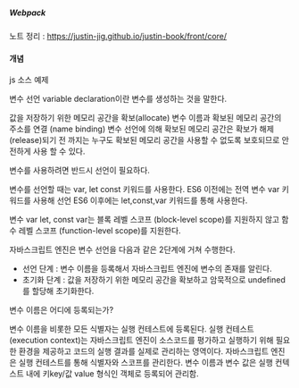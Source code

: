 

<h5 align="left">Webpack</h5>
<p align="left">
   <span>노트 정리 : <a href="https://justin-jig.github.io/justin-book/front/core/">https://justin-jig.github.io/justin-book/front/core/</a></span><br/>
</p>

#### 개념
js 소스 예제

변수 선언 variable declaration이란 변수를 생성하는 것을 말한다.

값을 저장하기 위한 메모리 공간을 확보(allocate)
변수 이름과 확보된 메모리 공간의 주소를 연결 (name binding)
변수 선언에 의해 확보된 메모리 공간은 확보가 해제(release)되기 전 까지는
누구도 확보된 메모리 공간을 사용할 수 없도록 보호되므로 안전하게 사용 할 수 있다.

변수를 사용하려면 반드시 선언이 필요하다.

변수를 선언할 때는 var, let const 키워드를 사용한다.
ES6 이전에는 전역 변수 var 키워드를 사용해 선언
ES6 이후에는 let,const,var 키워드를 통해 사용한다.

변수 var let, const 
var는 블록 레벨 스코프 (block-level scope)를 지원하지 않고
함수 레벨 스코프 (function-level scope)를 지원한다.

자바스크립트 엔진은 변수 선언을 다음과 같은 2단계에 거쳐 수행한다.

- 선언 단계 : 변수 이름을 등록해서 자바스크립트 엔진에 변수의 존재를 알린다.
- 초기화 단계 : 값을 저장하기 위한 메모리 공간을 확보하고 암묵적으로 undefined를 할당해
초기화한다.


변수 이름은 어디에 등록되는가?

변수 이름을 비롯한 모든 식별자는 실행 컨테스트에 등록된다.
실행 컨테스트(execution context)는 자바스크립트 엔진이 소스코드를 평가하고
실행하기 위해 필요한 환경을 제공하고 코드의 실행 결과를 실제로 관리하는 영역이다.
자바스크립트 엔진은 실행 컨테스트를 통해 식별자와 스코프를 관리한다.
변수 이름과 변수 값은 실행 컨텍스트 내에 키key/값 value 형식인 객체로 등록되어 관리함.
